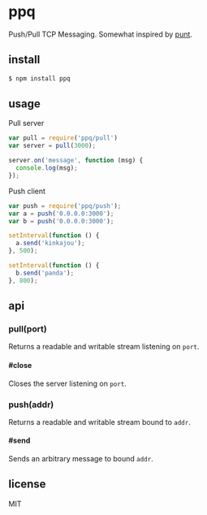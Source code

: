 ppq
===

Push/Pull TCP Messaging. Somewhat inspired by [punt](https://github.com/visionmedia/punt).

## install

```sh
$ npm install ppq
```

## usage

Pull server

```js
var pull = require('ppq/pull')
var server = pull(3000);

server.on('message', function (msg) {
  console.log(msg);
});
```

Push client

```js
var push = require('ppq/push');
var a = push('0.0.0.0:3000');
var b = push('0.0.0.0:3000');

setInterval(function () {
  a.send('kinkajou');
}, 500);

setInterval(function () {
  b.send('panda');
}, 800);
```

## api

### pull(port)

Returns a readable and writable stream listening on `port`.

#### #close

Closes the server listening on `port`.

### push(addr)

Returns a readable and writable stream bound to `addr`.

#### #send

Sends an arbitrary message to bound `addr`.

## license

MIT
